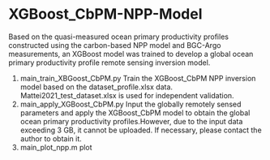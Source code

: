 # XGBoost_CbPM-NPP-Model
Based on the quasi-measured ocean primary productivity profiles constructed using the carbon-based NPP model and BGC-Argo measurements, an XGBoost model was trained to develop a global ocean primary productivity profile remote sensing inversion model. 
1. main_train_XBGoost_CbPM.py
Train the XGBoost_CbPM NPP inversion model based on the dataset_profile.xlsx data. Mattei2021_test_dataset.xlsx is used for independent validation. 
2. main_apply_XGBoost_CbPM.py
Input the globally remotely sensed parameters and apply the XGBoost_CbPM model to obtain the global ocean primary productivity profiles.However, due to the input data exceeding 3 GB, it cannot be uploaded. If necessary, please contact the author to obtain it.
3. main_plot_npp.m
plot
